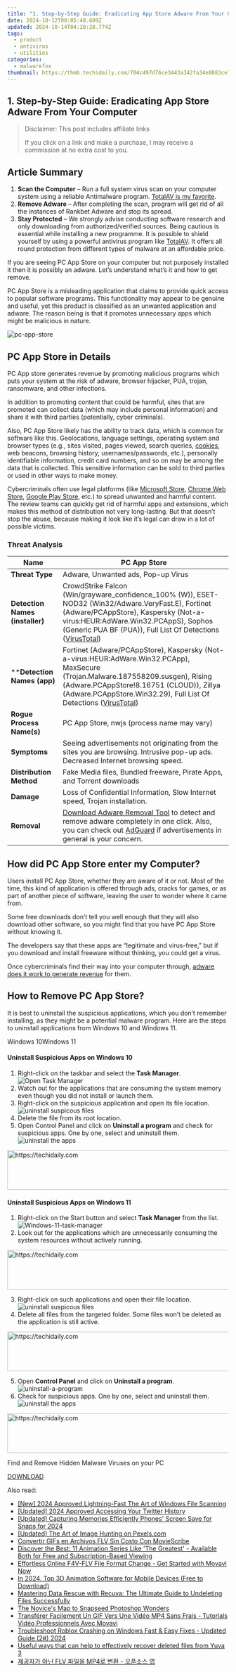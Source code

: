 ```yaml
---
title: "1. Step-by-Step Guide: Eradicating App Store Adware From Your Computer"
date: 2024-10-12T00:05:40.609Z
updated: 2024-10-14T04:28:28.774Z
tags:
  - product
  - antivirus
  - utilities
categories:
  - malwarefox
thumbnail: https://thmb.techidaily.com/704c497d76ce3443a342fa34e8883ce74ed2e3eea338695faa58de9221c96a80.jpg
---
```


## 1. Step-by-Step Guide: Eradicating App Store Adware From Your Computer

>  Disclaimer: This post includes affiliate links
>
>  If you click on a link and make a purchase, I may receive a commission at no extra cost to you.
>

## Article Summary

1. **Scan the Computer** – Run a full system virus scan on your computer system using a reliable Antimalware program. [TotalAV is my favorite](https://tools.techidaily.com/malwarefox/products/).
2. **Remove Adware** – After completing the scan, program will get rid of all the instances of Rankbet Adware and stop its spread.
3. **Stay Protected** – We strongly advise conducting software research and only downloading from authorized/verified sources. Being cautious is essential while installing a new programme. It is possible to shield yourself by using a powerful antivirus program like [TotalAV](https://tools.techidaily.com/malwarefox/products/). It offers all round protection from different types of malware at an affordable price.

If you are seeing PC App Store on your computer but not purposely installed it then it is possibly an adware. Let’s understand what’s it and how to get remove.

PC App Store is a misleading application that claims to provide quick access to popular software programs. This functionality may appear to be genuine and useful, yet this product is classified as an unwanted application and adware. The reason being is that it promotes unnecessary apps which might be malicious in nature.

![](https://www.malwarefox.com/wp-content/uploads/2023/01/pc-app-store.webp "pc-app-store")

## PC App Store in Details

PC App store generates revenue by promoting malicious programs which puts your system at the risk of adware, browser hijacker, PUA, trojan, ransomware, and other infections.

In addition to promoting content that could be harmful, sites that are promoted can collect data (which may include personal information) and share it with third parties (potentially, cyber criminals).

Also, PC App Store likely has the ability to track data, which is common for software like this. Geolocations, language settings, operating system and browser types (e.g., sites visited, pages viewed, search queries, [cookies](https://tools.techidaily.com/malwarefox/products/), web beacons, browsing history, usernames/passwords, etc.), personally identifiable information, credit card numbers, and so on may be among the data that is collected. This sensitive information can be sold to third parties or used in other ways to make money.

Cybercriminals often use legal platforms (like [Microsoft Store](https://apps.microsoft.com/store/apps), [Chrome Web Store](https://chrome.google.com/webstore/category/extensions), [Google Play Store](https://play.google.com/store/apps), etc.) to spread unwanted and harmful content. The review teams can quickly get rid of harmful apps and extensions, which makes this method of distribution not very long-lasting. But that doesn’t stop the abuse, because making it look like it’s legal can draw in a lot of possible victims.

### Threat Analysis

| **Name**                        | PC App Store                                                                                                                                                                                                                                                                                                                                                         |
| ------------------------------- | -------------------------------------------------------------------------------------------------------------------------------------------------------------------------------------------------------------------------------------------------------------------------------------------------------------------------------------------------------------------- |
| **Threat Type**                 | Adware, Unwanted ads, Pop-up Virus                                                                                                                                                                                                                                                                                                                                   |
| **Detection Names (installer)** | CrowdStrike Falcon (Win/grayware\_confidence\_100% (W)), ESET-NOD32 (Win32/Adware.VeryFast.E), Fortinet (Adware/PCAppStore), Kaspersky (Not-a-virus:HEUR:AdWare.Win32.PCAppS), Sophos (Generic PUA BF (PUA)), Full List Of Detections ([VirusTotal](https://www.virustotal.com/gui/file/31cccd7f8e7db26c12f522c0f1519ffa459fdd0120e4911c03fb2fcf2432ca00/detection)) |
| ****Detection Names (app)**     | Fortinet (Adware/PCAppStore), Kaspersky (Not-a-virus:HEUR:AdWare.Win32.PCApp), MaxSecure (Trojan.Malware.187558209.susgen), Rising (Adware.PCAppStore!8.16751 (CLOUD)), Zillya (Adware.PCAppStore.Win32.29), Full List Of Detections ([VirusTotal](https://www.virustotal.com/gui/file/8dc7e958666199a67c6860edec02bd51e1f44949670e748c80705c124739f176/detection))  |
| **Rogue Process Name(s)**       | PC App Store, nwjs (process name may vary)                                                                                                                                                                                                                                                                                                                           |
| **Symptoms**                    | Seeing advertisements not originating from the sites you are browsing. Intrusive pop-up ads. Decreased Internet browsing speed.                                                                                                                                                                                                                                      |
| **Distribution Method**         | Fake Media files, Bundled freeware, Pirate Apps, and Torrent downloads                                                                                                                                                                                                                                                                                               |
| **Damage**                      | Loss of Confidential Information, Slow Internet speed, Trojan installation.                                                                                                                                                                                                                                                                                          |
| **Removal**                     | [Download Adware Removal Tool](https://tools.techidaily.com/malwarefox/products/) to detect and remove adware completely in one click. Also, you can check out [AdGuard](https://tools.techidaily.com/malwarefox/products/) if advertisements in general is your concern.                                                                                                    |

## How did PC App Store enter my Computer?

Users install PC App Store, whether they are aware of it or not. Most of the time, this kind of application is offered through ads, cracks for games, or as part of another piece of software, leaving the user to wonder where it came from.

Some free downloads don’t tell you well enough that they will also download other software, so you might find that you have PC App Store without knowing it.

The developers say that these apps are “legitimate and virus-free,” but if you download and install freeware without thinking, you could get a virus.

Once cybercriminals find their way into your computer through, [adware does it work to generate revenue](https://tools.techidaily.com/malwarefox/products/) for them.

## How to Remove PC App Store?

It is best to uninstall the suspicious applications, which you don’t remember installing, as they might be a potential malware program. Here are the steps to uninstall applications from Windows 10 and Windows 11.

Windows 10Windows 11

#### **Uninstall Suspicious Apps on Windows 10**

1. Right-click on the taskbar and select the **Task Manager**.  
![Open Task Manager](https://www.malwarefox.com/wp-content/uploads/2020/05/Open-Task-Manger.png)
2. Watch out for the applications that are consuming the system memory even though you did not install or launch them.
3. Right-click on the suspicious application and open its file location.  
![uninstall suspicous files](https://www.malwarefox.com/wp-content/uploads/2020/07/uninstall-suspicous-files.png)
4. Delete the file from its root location.
5. Open Control Panel and click on **Uninstall a program** and check for suspicious apps. One by one, select and uninstall them.![uninstall the apps](https://www.malwarefox.com/wp-content/uploads/2020/07/uninstall-the-apps.png)

<!-- affiliate ads begin -->
<a href="https://dhgate.sjv.io/c/5597632/1186864/12108" target="_top" id="1186864">
  <img src="//a.impactradius-go.com/display-ad/12108-1186864" border="0" alt="https://techidaily.com" width="728" height="90"/>
</a>
<img height="0" width="0" src="https://dhgate.sjv.io/i/5597632/1186864/12108" style="position:absolute;visibility:hidden;" border="0" />
<!-- affiliate ads end -->

#### **Uninstall Suspicious Apps on Windows 11**

1. Right-click on the Start button and select **Task Manager** from the list.![Windows-11-task-manager](https://www.malwarefox.com/wp-content/uploads/2021/09/Windows-11-task-manager.png)
2. Look out for the applications which are unnecessarily consuming the system resources without actively running.

<!-- affiliate ads begin -->
<a href="https://appsumo.8odi.net/c/5597632/2144285/7443" target="_top" id="2144285">
  <img src="//a.impactradius-go.com/display-ad/7443-2144285" border="0" alt="https://techidaily.com" width="728" height="90"/>
</a>
<img height="0" width="0" src="https://appsumo.8odi.net/i/5597632/2144285/7443" style="position:absolute;visibility:hidden;" border="0" />
<!-- affiliate ads end -->

3. Right-click on such applications and open their file location.![uninstall suspicous files](https://www.malwarefox.com/wp-content/uploads/2020/07/uninstall-suspicous-files.png)
4. Delete all files from the targeted folder. Some files won’t be deleted as the application is still active.

<!-- affiliate ads begin -->
<a href="https://appsumo.8odi.net/c/5597632/2043662/7443" target="_top" id="2043662">
  <img src="//a.impactradius-go.com/display-ad/7443-2043662" border="0" alt="https://techidaily.com" width="728" height="90"/>
</a>
<img height="0" width="0" src="https://appsumo.8odi.net/i/5597632/2043662/7443" style="position:absolute;visibility:hidden;" border="0" />
<!-- affiliate ads end -->

5. Open **Control Panel** and click on **Uninstall a program**.![uninstall-a-program](https://www.malwarefox.com/wp-content/uploads/2021/09/uninstall-a-program.png)
6. Check for suspicious apps. One by one, select and uninstall them.![uninstall the apps](https://www.malwarefox.com/wp-content/uploads/2020/07/uninstall-the-apps.png)

<!-- affiliate ads begin -->
<a href="https://aligracehair.sjv.io/c/5597632/1925549/19272" target="_top" id="1925549">
  <img src="//a.impactradius-go.com/display-ad/19272-1925549" border="0" alt="https://techidaily.com" width="728" height="90"/>
</a>
<img height="0" width="0" src="https://aligracehair.sjv.io/i/5597632/1925549/19272" style="position:absolute;visibility:hidden;" border="0" />
<!-- affiliate ads end -->

Find and Remove Hidden Malware Viruses on your PC

[DOWNLOAD](https://tools.techidaily.com/malwarefox/products/)

<ins class="adsbygoogle"
     style="display:block"
     data-ad-format="autorelaxed"
     data-ad-client="ca-pub-7571918770474297"
     data-ad-slot="1223367746"></ins>

<ins class="adsbygoogle"
     style="display:block"
     data-ad-client="ca-pub-7571918770474297"
     data-ad-slot="8358498916"
     data-ad-format="auto"
     data-full-width-responsive="true"></ins>

<span class="atpl-alsoreadstyle">Also read:</span>
<div><ul>
<li><a href="https://vp-tips.techidaily.com/new-2024-approved-lightning-fast-the-art-of-windows-file-scanning/"><u>[New] 2024 Approved Lightning-Fast The Art of Windows File Scanning</u></a></li>
<li><a href="https://twitter-videos.techidaily.com/updated-2024-approved-accessing-your-twitter-history/"><u>[Updated] 2024 Approved Accessing Your Twitter History</u></a></li>
<li><a href="https://snapchat-videos.techidaily.com/updated-capturing-memories-efficiently-phones-screen-save-for-snaps-for-2024/"><u>[Updated] Capturing Memories Efficiently Phones' Screen Save for Snaps for 2024</u></a></li>
<li><a href="https://article-posts.techidaily.com/updated-the-art-of-image-hunting-on-pexelscom/"><u>[Updated] The Art of Image Hunting on Pexels.com</u></a></li>
<li><a href="https://win-lab.techidaily.com/convertir-gifs-en-archivos-flv-sin-costo-con-moviescribe/"><u>Convertir GIFs en Archivos FLV Sin Costo Con MovieScribe</u></a></li>
<li><a href="https://win-lab.techidaily.com/discover-the-best-11-animation-series-like-the-greatest-available-both-for-free-and-subscription-based-viewing/"><u>Discover the Best: 11 Animation Series Like 'The Greatest' - Available Both for Free and Subscription-Based Viewing</u></a></li>
<li><a href="https://win-lab.techidaily.com/effortless-online-f4v-flv-file-format-change-get-started-with-movavi-now/"><u>Effortless Online F4V-FLV File Format Change - Get Started with Movavi Now</u></a></li>
<li><a href="https://ai-vdieo-software.techidaily.com/in-2024-top-3d-animation-software-for-mobile-devices-free-to-download/"><u>In 2024, Top 3D Animation Software for Mobile Devices (Free to Download)</u></a></li>
<li><a href="https://tech-recovery.techidaily.com/mastering-data-rescue-with-recuva-the-ultimate-guide-to-undeleting-files-successfully/"><u>Mastering Data Rescue with Recuva: The Ultimate Guide to Undeleting Files Successfully</u></a></li>
<li><a href="https://vp-tips.techidaily.com/the-novices-map-to-snapseed-photoshop-wonders/"><u>The Novice's Map to Snapseed Photoshop Wonders</u></a></li>
<li><a href="https://win-lab.techidaily.com/transferer-facilement-un-gif-vers-une-video-mp4-sans-frais-tutorials-video-professionnels-avec-movavi/"><u>Transférer Facilement Un GIF Vers Une Vidéo MP4 Sans Frais - Tutorials Vidéo Professionnels Avec Movavi</u></a></li>
<li><a href="https://win-able.techidaily.com/troubleshoot-roblox-crashing-on-windows-fast-and-easy-fixes-updated-guide-2-2024/"><u>Troubleshoot Roblox Crashing on Windows Fast & Easy Fixes - Updated Guide (2#) 2024</u></a></li>
<li><a href="https://techidaily.com/useful-ways-that-can-help-to-effectively-recover-deleted-files-from-yuva-3-by-fonelab-android-recover-data/"><u>Useful ways that can help to effectively recover deleted files from Yuva 3</u></a></li>
<li><a href="https://win-lab.techidaily.com/1726227435766-flv-mp4/"><u>제공자가 아닌 FLV 파일을 MP4로 변환 - 오픈소스 앱</u></a></li>
</ul></div>

